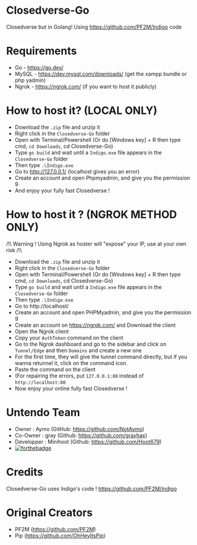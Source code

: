 # Closedverse-Go
Closedverse but in Golang! Using https://github.com/PF2M/Indigo code

# Requirements

- Go - https://go.dev/
- MySQL - https://dev.mysql.com/downloads/ (get the xampp bundle or php yadmin)
- Ngrok - https://ngrok.com/ (if you want to host it publicly)

# How to host it? (LOCAL ONLY)
- Download the `.zip` file and unzip it
- Right click in the `Closedverse-Go` folder
- Open with Terminal/Powershell (Or do [Windows key] + R then type cmd, `cd Downloads`, cd Closedverse-Go)
- Type `go build` and wait until a `Indigo.exe` file appears in the `Closedverse-Go` folder
- Then type `.\Indigo.exe`
- Go to http://127.0.0.1/ (localhost gives you an error)
- Create an account and open Phpmyadmin, and give you the permission 9
- And enjoy your fully fast Closedverse !
# How to host it ? (NGROK METHOD ONLY)
/!\ Warning ! Using Ngrok as hoster will "expose" your IP, use at your own risk /!\
- Download the `.zip` file and unzip it
- Right click in the `Closedverse-Go` folder
- Open with Terminal/Powershell (Or do [Windows key] + R then type cmd, `cd Downloads`, cd Closedverse-Go)
- Type `go build` and wait until a `Indigo.exe` file appears in the `Closedverse-Go` folder
- Then type `.\Indigo.exe`
- Go to http://localhost/
- Create an account and open PHPMyadmin, and give you the permission 9
- Create an account on https://ngrok.com/ and Download the client
- Open the Ngrok client
- Copy your `AuthToken` command on the client
- Go to the Ngrok dashboard and go to the sidebar and click on `Tunnel/Edge` and then `Domains` and create a new one
- For the first time, they will give the tunnel command directly, but if you wanna retunnel it, click on the command icon.
- Paste the command on the client
- (For repairing the errors, put `127.0.0.1:80` instead of `http://localhost:80`
- Now enjoy your online fully fast Closedverse !
# Untendo Team
- Owner : Aymo (GitHub: https://github.com/NotAymo)
- Co-Owner : gray (Github: https://github.com/grayhax)
- Developper : Minihoot (Github: https://github.com/Hoot679)
- [![forthebadge](https://forthebadge.com/images/badges/built-with-love.svg)](https://forthebadge.com)
# Credits
Closedverse-Go uses Indigo's code ! https://github.com/PF2M/Indigo
# Original Creators
- PF2M (https://github.com/PF2M)
- Pip (https://github.com/OhHeyItsPip)
